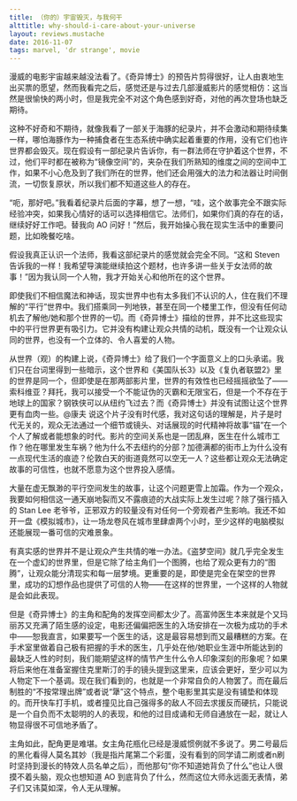 ```yaml
---
title: （你的）宇宙毁灭，与我何干
alttitle: why-should-i-care-about-your-universe
layout: reviews.mustache
date: 2016-11-07
tags: marvel, 'dr strange', movie
---
```


漫威的电影宇宙越来越没法看了。《奇异博士》的预告片剪得很好，让人由衷地生出买票的愿望，然而我看完之后，感觉还是与过去几部漫威影片的感觉相仿：这当然是很愉快的两小时，但是我完全不对这个角色感到好奇，对他的再次登场也缺乏期待。

这种不好奇和不期待，就像我看了一部关于海豚的纪录片，并不会激动和期待续集一样，哪怕海豚作为一种捕食者在生态系统中确实起着重要的作用，没有它们也许世界都会毁灭。现在假设有一部纪录片告诉你，有一群法师在守护着这个世界，不过，他们平时都在被称为“镜像空间”的，夹杂在我们所熟知的维度之间的空间中工作，如果不小心危及到了我们所在的世界，他们还会用强大的法力和法器让时间倒流，一切恢复原状，所以我们都不知道这些人的存在。

“呃，那好吧。”我看着纪录片后面的字幕，想了一想，“哇，这个故事完全不跟实际经验冲突，如果我心情好的话可以选择相信它。法师们，如果你们真的存在的话，继续好好工作吧。替我向 AO 问好！”然后，我开始操心我在现实生活中的重要问题，比如晚餐吃啥。

假设我真正认识一个法师，我看这部纪录片的感觉就会完全不同。“这和 Steven 告诉我的一样！我希望导演能继续拍这个题材，也许多讲一些关于女法师的故事！”因为我认同一个人物，我才开始关心和他所在的这个世界。

即使我们不相信魔法和神话，现实世界中也有太多我们不认识的人，住在我们不理解的“平行”世界中。我们搭乘同一列地铁，甚至在同一个楼里工作，但没有任何动机去了解他/她和那个世界的一切。而《奇异博士》描绘的世界，并不比这些现实中的平行世界更有吸引力。它并没有构建让观众共情的动机，既没有一个让观众认同的世界，也没有一个立体的、令人喜爱的人物。

从世界（观）的构建上说，《奇异博士》给了我们一个字面意义上的口头承诺。我们只在台词里得到一些暗示，这个世界和《美国队长3》以及《复仇者联盟2》里的世界是同一个，但即使是在那两部影片里，世界的有效性也已经摇摇欲坠了——索科维亚？拜托，我可以接受一个不能证伪的灭霸和无限宝石，但是一个不存在于地球上的国家？钢铁侠可以从纽约飞过去？而《奇异博士》并没有试图让这个世界更有血肉一些。@康夫 说这个片子没有时代感，我对这句话的理解是，片子是时代无关的，观众无法通过一个细节或镜头、对话展现的时代精神将故事“锚”在一个个人了解或者能想象的时代。影片的空间关系也是一团乱麻，医生在什么城市工作？他在哪里发生车祸？他为什么不去纽约的分部？加德满都的街市上为什么没有一点现代生活的痕迹？伦敦白天的街道竟然可以空无一人？这些都让观众无法确定故事的可信性，也就不愿意为这个世界投入感情。

大量在虚无飘渺的平行空间发生的故事，让这个问题更雪上加霜。作为一个观众，我要如何相信这一通天崩地裂而又不露痕迹的大战实际上发生过呢？除了强行插入的 Stan Lee 老爷爷，正邪双方的较量没有对任何一个旁观者产生影响。我还不如开一盘《模拟城市》，让一场龙卷风在城市里肆虐两个小时，至少这样的电脑模拟还能展现一番可信的灾难景象。

有真实感的世界并不是让观众产生共情的唯一办法。《盗梦空间》就几乎完全发生在一个虚幻的世界里，但是它除了给主角们一个图腾，也给了观众更有力的“图腾”，让观众能分清现实和每一层梦境。更重要的是，即使是完全在架空的世界里，成功的幻想作品也提供了可信的人物——在这样的世界里，一个这样的人物就是会如此表现。

但是《奇异博士》的主角和配角的发挥空间都太少了。高富帅医生本来就是个又玛丽苏又充满了陌生感的设定，电影还偏偏把医生的入场安排在一次极为成功的手术中——恕我直言，如果要写一个医生的话，这是最容易想到而又最糟糕的方案。在手术室里做着自己极有把握的手术的医生，几乎处在他/她职业生涯中所能达到的最缺乏人性的时刻，我们能期望这样的情节产生什么令人印象深刻的形象呢？如果将后来他在准备室握住克里斯汀的手的镜头提到这里来，应该会更好，至少可以为人物定下一个基调。现在我们看到的，也就是一个非常自负的人物罢了。而在最后制胜的“不按常理出牌”或者说“犟”这个特点，整个电影里其实是没有铺垫和体现的。而开快车打手机，或者撞见比自己强得多的敌人不回去求援反而硬抗，只能说是一个自负而不太聪明的人的表现，和他的过目成诵和无师自通放在一起，就让人物显得很不可信地矛盾了。

主角如此，配角更是难堪。女主角花瓶化已经是漫威惯例就不多说了。男二号最后的黑化看得人莫名其妙（我是指片尾第二个彩蛋，没有看到的同学请二刷或者n刷时坚持到漫长的特效人员名单之后），而他那句“你不知道她背负了什么”也让人很摸不着头脑，观众也想知道 AO 到底背负了什么，然而这位大师永远面无表情，弟子们又讳莫如深，令人无从理解。

<!-- 漫威宇宙改编的难度 -->
